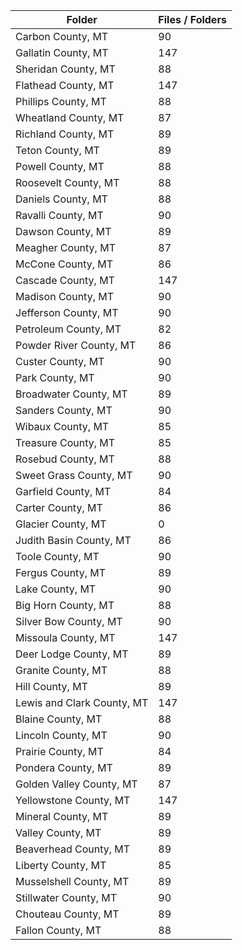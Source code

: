 | Folder                     |   Files / Folders |
|----------------------------|-------------------|
| Carbon County, MT          |                90 |
| Gallatin County, MT        |               147 |
| Sheridan County, MT        |                88 |
| Flathead County, MT        |               147 |
| Phillips County, MT        |                88 |
| Wheatland County, MT       |                87 |
| Richland County, MT        |                89 |
| Teton County, MT           |                89 |
| Powell County, MT          |                88 |
| Roosevelt County, MT       |                88 |
| Daniels County, MT         |                88 |
| Ravalli County, MT         |                90 |
| Dawson County, MT          |                89 |
| Meagher County, MT         |                87 |
| McCone County, MT          |                86 |
| Cascade County, MT         |               147 |
| Madison County, MT         |                90 |
| Jefferson County, MT       |                90 |
| Petroleum County, MT       |                82 |
| Powder River County, MT    |                86 |
| Custer County, MT          |                90 |
| Park County, MT            |                90 |
| Broadwater County, MT      |                89 |
| Sanders County, MT         |                90 |
| Wibaux County, MT          |                85 |
| Treasure County, MT        |                85 |
| Rosebud County, MT         |                88 |
| Sweet Grass County, MT     |                90 |
| Garfield County, MT        |                84 |
| Carter County, MT          |                86 |
| Glacier County, MT         |                 0 |
| Judith Basin County, MT    |                86 |
| Toole County, MT           |                90 |
| Fergus County, MT          |                89 |
| Lake County, MT            |                90 |
| Big Horn County, MT        |                88 |
| Silver Bow County, MT      |                90 |
| Missoula County, MT        |               147 |
| Deer Lodge County, MT      |                89 |
| Granite County, MT         |                88 |
| Hill County, MT            |                89 |
| Lewis and Clark County, MT |               147 |
| Blaine County, MT          |                88 |
| Lincoln County, MT         |                90 |
| Prairie County, MT         |                84 |
| Pondera County, MT         |                89 |
| Golden Valley County, MT   |                87 |
| Yellowstone County, MT     |               147 |
| Mineral County, MT         |                89 |
| Valley County, MT          |                89 |
| Beaverhead County, MT      |                89 |
| Liberty County, MT         |                85 |
| Musselshell County, MT     |                89 |
| Stillwater County, MT      |                90 |
| Chouteau County, MT        |                89 |
| Fallon County, MT          |                88 |